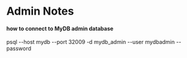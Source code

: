 # Admin Notes 

#### how to connect to MyDB admin database
psql --host mydb --port 32009 -d mydb_admin  --user mydbadmin --password
